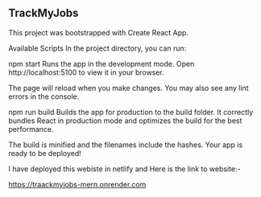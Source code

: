 ## TrackMyJobs

This project was bootstrapped with Create React App.

Available Scripts
In the project directory, you can run:

npm start
Runs the app in the development mode.
Open http://localhost:5100 to view it in your browser.

The page will reload when you make changes.
You may also see any lint errors in the console.

npm run build
Builds the app for production to the build folder.
It correctly bundles React in production mode and optimizes the build for the best performance.

The build is minified and the filenames include the hashes.
Your app is ready to be deployed!

I have deployed this webiste in netlify and Here is the link to website:-



https://traackmyjobs-mern.onrender.com
